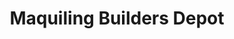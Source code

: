 ---
title: "Maquiling Builders Depot"
url: /calamba/maquiling-builders-depot/
shop: doityourself
---